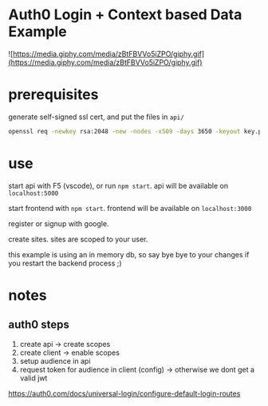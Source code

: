 # Auth0 Login + Context based Data Example

![https://media.giphy.com/media/zBtFBVVo5iZPO/giphy.gif](https://media.giphy.com/media/zBtFBVVo5iZPO/giphy.gif)

# prerequisites

generate self-signed ssl cert, and put the files in `api/`

```bash
openssl req -newkey rsa:2048 -new -nodes -x509 -days 3650 -keyout key.pem -out cert.pem
```

# use

start api with F5 (vscode), or run `npm start`. api will be available on `localhost:5000`

start frontend with `npm start`. frontend will be available on `localhost:3000`

register or signup with google.

create sites. sites are scoped to your user.

this example is using an in memory db, so say bye bye to your changes if you restart the backend process ;)

# notes

## auth0 steps

1. create api -> create scopes
2. create client -> enable scopes
3. setup audience in api
4. request token for audience in client (config) -> otherwise we dont get a valid jwt

https://auth0.com/docs/universal-login/configure-default-login-routes
